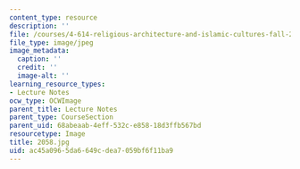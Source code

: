 ```yaml
---
content_type: resource
description: ''
file: /courses/4-614-religious-architecture-and-islamic-cultures-fall-2002/ac45a0965da6649cdea7059bf6f11ba9_2058.jpg
file_type: image/jpeg
image_metadata:
  caption: ''
  credit: ''
  image-alt: ''
learning_resource_types:
- Lecture Notes
ocw_type: OCWImage
parent_title: Lecture Notes
parent_type: CourseSection
parent_uid: 68abeaab-4eff-532c-e858-18d3ffb567bd
resourcetype: Image
title: 2058.jpg
uid: ac45a096-5da6-649c-dea7-059bf6f11ba9
---
```

